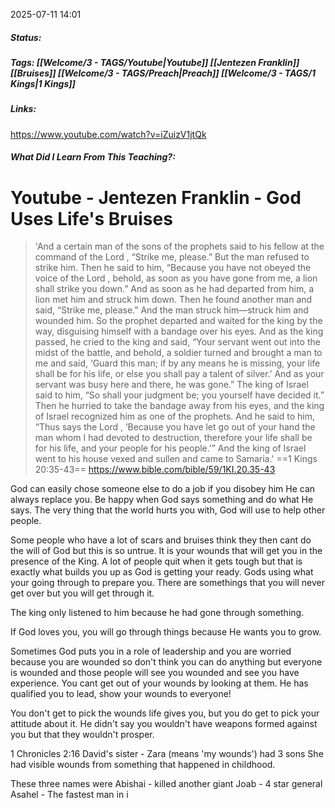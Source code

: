 2025-07-11 14:01

##### Status:

##### Tags: [[Welcome/3 - TAGS/Youtube|Youtube]] [[Jentezen Franklin]] [[Bruises]] [[Welcome/3 - TAGS/Preach|Preach]] [[Welcome/3 - TAGS/1 Kings|1 Kings]]

##### Links:
https://www.youtube.com/watch?v=iZuizV1jtQk
##### What Did I Learn From This Teaching?:


# Youtube - Jentezen Franklin - God Uses Life's Bruises


>'And a certain man of the sons of the prophets said to his fellow at the command of the Lord , “Strike me, please.” But the man refused to strike him. Then he said to him, “Because you have not obeyed the voice of the Lord , behold, as soon as you have gone from me, a lion shall strike you down.” And as soon as he had departed from him, a lion met him and struck him down. Then he found another man and said, “Strike me, please.” And the man struck him—struck him and wounded him. So the prophet departed and waited for the king by the way, disguising himself with a bandage over his eyes. And as the king passed, he cried to the king and said, “Your servant went out into the midst of the battle, and behold, a soldier turned and brought a man to me and said, ‘Guard this man; if by any means he is missing, your life shall be for his life, or else you shall pay a talent of silver.’ And as your servant was busy here and there, he was gone.” The king of Israel said to him, “So shall your judgment be; you yourself have decided it.” Then he hurried to take the bandage away from his eyes, and the king of Israel recognized him as one of the prophets. And he said to him, “Thus says the Lord , ‘Because you have let go out of your hand the man whom I had devoted to destruction, therefore your life shall be for his life, and your people for his people.’” And the king of Israel went to his house vexed and sullen and came to Samaria.'
==1 Kings 20:35-43==
https://www.bible.com/bible/59/1KI.20.35-43

God can easily chose someone else to do a job if you disobey him
He can always replace you.
Be happy when God says something and do what He says.
The very thing that the world hurts you with, God will use to help other people.

Some people who have a lot of scars and bruises think they then cant do the will of God but this is so untrue. 
It is your wounds that will get you in the presence of the King.
A lot of people quit when it gets tough but that is exactly what builds you up as God is getting your ready.
Gods using what your going through to prepare you.
There are somethings that you will never get over but you will get through it.

The king only listened to him because he had gone through something.

If God loves you, you will go through things because He wants you to grow.

Sometimes God puts you in a role of leadership and you are worried because you are wounded so don't think you can do anything but everyone is wounded and those people will see you wounded and see you have experience.
You cant get out of your wounds by looking at them.
He has qualified you to lead, show your wounds to everyone!

You don't get to pick the wounds life gives you, but you do get to pick your attitude about it.
He didn't say you wouldn't have weapons formed against you but that they wouldn't prosper.

1 Chronicles 2:16
David's sister - Zara (means 'my wounds') had 3 sons
She had visible wounds from something that happened in childhood.

These three names were 
Abishai - killed another giant
Joab - 4 star general
Asahel - The fastest man in i
